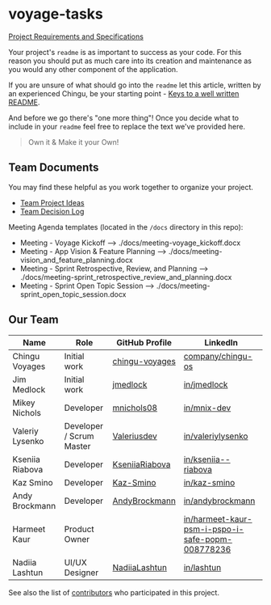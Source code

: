 # voyage-tasks

[Project Requirements and Specifications](./reqs-and-specs.md)

Your project's `readme` is as important to success as your code. For 
this reason you should put as much care into its creation and maintenance
as you would any other component of the application.

If you are unsure of what should go into the `readme` let this article,
written by an experienced Chingu, be your starting point - 
[Keys to a well written README](https://tinyurl.com/yk3wubft).

And before we go there's "one more thing"! Once you decide what to include
in your `readme` feel free to replace the text we've provided here.

> Own it & Make it your Own!

## Team Documents

You may find these helpful as you work together to organize your project.

- [Team Project Ideas](./docs/team_project_ideas.md)
- [Team Decision Log](./docs/team_decision_log.md)

Meeting Agenda templates (located in the `/docs` directory in this repo):

- Meeting - Voyage Kickoff --> ./docs/meeting-voyage_kickoff.docx
- Meeting - App Vision & Feature Planning --> ./docs/meeting-vision_and_feature_planning.docx
- Meeting - Sprint Retrospective, Review, and Planning --> ./docs/meeting-sprint_retrospective_review_and_planning.docx
- Meeting - Sprint Open Topic Session --> ./docs/meeting-sprint_open_topic_session.docx

## Our Team
<!-- Please add your name to the table below in alphabetical order -->
| Name | Role | GitHub Profile | LinkedIn | 
| --- | --- | --- | --- |
| Chingu Voyages | Initial work | [chingu-voyages](https://github.com/chingu-voyages) | [company/chingu-os](https://www.linkedin.com/company/chingu-os/) |
| Jim Medlock | Initial work | [jmedlock](https://github.com/jdmedlock) | [in/jmedlock](https://www.linkedin.com/in/jdmedlock/)
| Mikey Nichols | Developer | [mnichols08](https://github.com/mnichols08) | [in/mnix-dev](https://linkedin.com/in/mnix-dev)
| Valeriy Lysenko | Developer / Scrum Master | [Valeriusdev](https://github.com/Valeriusdev) | [in/valeriylysenko](https://www.linkedin.com/in/valeriylysenko/)
| Kseniia Riabova | Developer | [KseniiaRiabova](https://github.com/KseniiaRiabova) | [in/kseniia--riabova](linkedin.com/in/kseniia--riabova)
| Kaz Smino | Developer | [Kaz-Smino](https://github.com/Kaz-Smino) | [in/kaz-smino](linkedin.com/in/kaz-smino)
| Andy Brockmann | Developer | [AndyBrockmann](https://github.com/PongRVA) | [in/andybrockmann](https://www.linkedin.com/in/andybrockmann)
| Harmeet Kaur | Product Owner |  | [in/harmeet-kaur-psm-i-pspo-i-safe-popm-008778236](https://www.linkedin.com/in/harmeet-kaur-psm-i-pspo-i-safe-popm-008778236/)
| Nadiia Lashtun | UI/UX Designer | [NadiiaLashtun](https://github.com/NadiiaLashtun) | [in/lashtun](https://www.linkedin.com/in/lashtun/)
See also the list of [contributors](./CONTRIBUTORS.md) who participated in this project.
